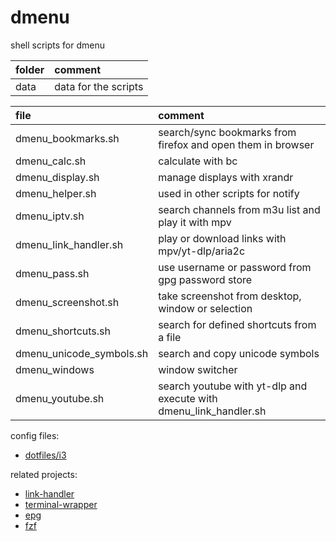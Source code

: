 # dmenu

shell scripts for dmenu

| folder | comment              |
| :----- | :------------------- |
| data   | data for the scripts |

| file                     | comment                                                           |
| :----------------------- | :---------------------------------------------------------------- |
| dmenu_bookmarks.sh       | search/sync bookmarks from firefox and open them in browser       |
| dmenu_calc.sh            | calculate with bc                                                 |
| dmenu_display.sh         | manage displays with xrandr                                       |
| dmenu_helper.sh          | used in other scripts for notify                                  |
| dmenu_iptv.sh            | search channels from m3u list and play it with mpv                |
| dmenu_link_handler.sh    | play or download links with mpv/yt-dlp/aria2c                     |
| dmenu_pass.sh            | use username or password from gpg password store                  |
| dmenu_screenshot.sh      | take screenshot from desktop, window or selection                 |
| dmenu_shortcuts.sh       | search for defined shortcuts from a file                          |
| dmenu_unicode_symbols.sh | search and copy unicode symbols                                   |
| dmenu_windows            | window switcher                                                   |
| dmenu_youtube.sh         | search youtube with yt-dlp and execute with dmenu_link_handler.sh |

config files:

- [dotfiles/i3](https://github.com/mrdotx/dotfiles/tree/master/.config/i3)

related projects:

- [link-handler](https://github.com/mrdotx/link-handler)
- [terminal-wrapper](https://github.com/mrdotx/terminal-wrapper)
- [epg](https://github.com/mrdotx/epg)
- [fzf](https://github.com/mrdotx/fzf)
